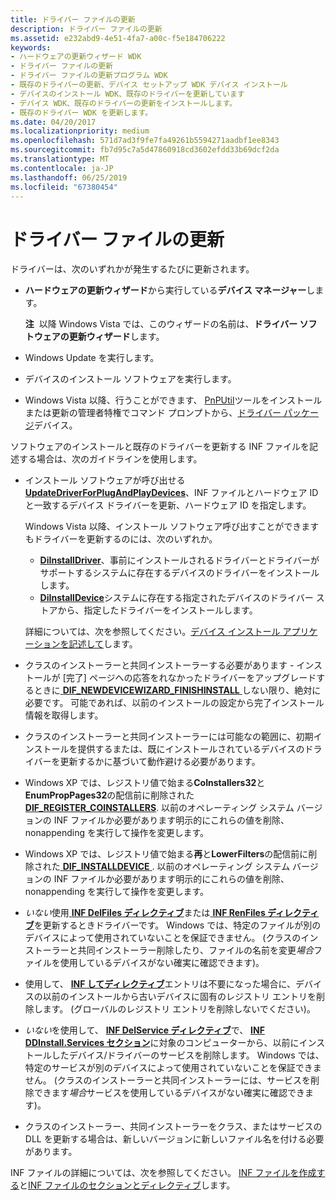 ```yaml
---
title: ドライバー ファイルの更新
description: ドライバー ファイルの更新
ms.assetid: e232abd9-4e51-4fa7-a00c-f5e184706222
keywords:
- ハードウェアの更新ウィザード WDK
- ドライバー ファイルの更新
- ドライバー ファイルの更新プログラム WDK
- 既存のドライバーの更新、デバイス セットアップ WDK デバイス インストール
- デバイスのインストール WDK、既存のドライバーを更新しています
- デバイス WDK、既存のドライバーの更新をインストールします。
- 既存のドライバー WDK を更新します。
ms.date: 04/20/2017
ms.localizationpriority: medium
ms.openlocfilehash: 571d7ad3f9fe7fa49261b5594271aadbf1ee8343
ms.sourcegitcommit: fb7d95c7a5d47860918cd3602efdd33b69dcf2da
ms.translationtype: MT
ms.contentlocale: ja-JP
ms.lasthandoff: 06/25/2019
ms.locfileid: "67380454"
---
```

# <a name="updating-driver-files"></a>ドライバー ファイルの更新





ドライバーは、次のいずれかが発生するたびに更新されます。

-   **ハードウェアの更新ウィザード**から実行している**デバイス マネージャー**します。

    **注**  以降 Windows Vista では、このウィザードの名前は、**ドライバー ソフトウェアの更新ウィザード**します。

     

-   Windows Update を実行します。

-   デバイスのインストール ソフトウェアを実行します。

-   Windows Vista 以降、行うことができます、 [PnPUtil](https://docs.microsoft.com/windows-hardware/drivers/devtest/pnputil)ツールをインストールまたは更新の管理者特権でコマンド プロンプトから、[ドライバー パッケージ](driver-packages.md)デバイス。

ソフトウェアのインストールと既存のドライバーを更新する INF ファイルを記述する場合は、次のガイドラインを使用します。

-   インストール ソフトウェアが呼び出せる[ **UpdateDriverForPlugAndPlayDevices**](https://docs.microsoft.com/windows/desktop/api/newdev/nf-newdev-updatedriverforplugandplaydevicesa)、INF ファイルとハードウェア ID と一致するデバイス ドライバーを更新、ハードウェア ID を指定します。

    Windows Vista 以降、インストール ソフトウェア呼び出すことができますもドライバーを更新するのには、次のいずれか。

    -   [**DiInstallDriver**](https://docs.microsoft.com/windows/desktop/api/newdev/nf-newdev-diinstalldrivera)、事前にインストールされるドライバーとドライバーがサポートするシステムに存在するデバイスのドライバーをインストールします。
    -   [**DiInstallDevice**](https://docs.microsoft.com/windows/desktop/api/newdev/nf-newdev-diinstalldevice)システムに存在する指定されたデバイスのドライバー ストアから、指定したドライバーをインストールします。

    詳細については、次を参照してください。[デバイス インストール アプリケーションを記述して](writing-a-device-installation-application.md)します。

-   クラスのインストーラーと共同インストーラーする必要があります - インストールが [完了] ページへの応答をれなかったドライバーをアップグレードするときに[ **DIF_NEWDEVICEWIZARD_FINISHINSTALL** ](https://docs.microsoft.com/windows-hardware/drivers/install/dif-newdevicewizard-finishinstall)しない限り、絶対に必要です。 可能であれば、以前のインストールの設定から完了インストール情報を取得します。

-   クラスのインストーラーと共同インストーラーには可能なの範囲に、初期インストールを提供するまたは、既にインストールされているデバイスのドライバーを更新するかに基づいて動作避ける必要があります。

-   Windows XP では、レジストリ値で始まる**CoInstallers32**と**EnumPropPages32**の配信前に削除された[ **DIF_REGISTER_COINSTALLERS**](https://docs.microsoft.com/windows-hardware/drivers/install/dif-register-coinstallers). 以前のオペレーティング システム バージョンの INF ファイルか必要があります明示的にこれらの値を削除、nonappending を実行して操作を変更します。

-   Windows XP では、レジストリ値で始まる**再**と**LowerFilters**の配信前に削除された[ **DIF_INSTALLDEVICE** ](https://docs.microsoft.com/windows-hardware/drivers/install/dif-installdevice). 以前のオペレーティング システム バージョンの INF ファイルか必要があります明示的にこれらの値を削除、nonappending を実行して操作を変更します。

-   *いない*使用[ **INF DelFiles ディレクティブ**](inf-delfiles-directive.md)または[ **INF RenFiles ディレクティブ**](inf-renfiles-directive.md)を更新するときドライバーです。 Windows では、特定のファイルが別のデバイスによって使用されていないことを保証できません。 (クラスのインストーラーと共同インストーラー削除したり、ファイルの名前を変更*場合*ファイルを使用しているデバイスがない確実に確認できます)。

-   使用して、 [ **INF してディレクティブ**](inf-delreg-directive.md)エントリは不要になった場合に、デバイスの以前のインストールから古いデバイスに固有のレジストリ エントリを削除します。 (グローバルのレジストリ エントリを削除しないでください)。

-   *いない*を使用して、 [ **INF DelService ディレクティブ**](inf-delservice-directive.md)で、 [ **INF DDInstall.Services セクション**](inf-ddinstall-services-section.md)に対象のコンピューターから、以前にインストールしたデバイス/ドライバーのサービスを削除します。 Windows では、特定のサービスが別のデバイスによって使用されていないことを保証できません。 (クラスのインストーラーと共同インストーラーには、サービスを削除できます*場合*サービスを使用しているデバイスがない確実に確認できます)。

-   クラスのインストーラー、共同インストーラーをクラス、またはサービスの DLL を更新する場合は、新しいバージョンに新しいファイル名を付ける必要があります。

INF ファイルの詳細については、次を参照してください。 [INF ファイルを作成する](overview-of-inf-files.md)と[INF ファイルのセクションとディレクティブ](inf-file-sections-and-directives.md)します。

 

 





